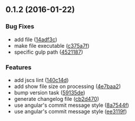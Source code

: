 <a name="0.1.2"></a>
## 0.1.2 (2016-01-22)


### Bug Fixes

* add file ([14adf3c](https://github.com/gaowhen/task-master/commit/14adf3c))
* make file executable ([c375a7f](https://github.com/gaowhen/task-master/commit/c375a7f))
* specific gulp path ([4521187](https://github.com/gaowhen/task-master/commit/4521187))

### Features

* add jscs lint ([140c14d](https://github.com/gaowhen/task-master/commit/140c14d))
* add show file size on processing ([4e7baa2](https://github.com/gaowhen/task-master/commit/4e7baa2))
* bump version task ([59135de](https://github.com/gaowhen/task-master/commit/59135de))
* generate changelog file ([cb2d470](https://github.com/gaowhen/task-master/commit/cb2d470))
* use angular's commit message style ([8a7544f](https://github.com/gaowhen/task-master/commit/8a7544f))
* use angular's commit message style ([ee3119f](https://github.com/gaowhen/task-master/commit/ee3119f))



